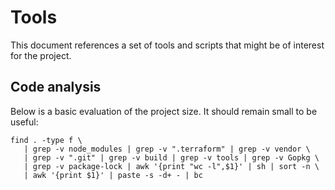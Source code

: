 # Tools

This document references a set of tools and scripts that might be of interest
for the project.

## Code analysis

Below is a basic evaluation of the project size. It should remain small to be
useful:

```shell
find . -type f \
   | grep -v node_modules | grep -v ".terraform" | grep -v vendor \
   | grep -v ".git" | grep -v build | grep -v tools | grep -v Gopkg \
   | grep -v package-lock | awk '{print "wc -l",$1}' | sh | sort -n \
   | awk '{print $1}' | paste -s -d+ - | bc
```

